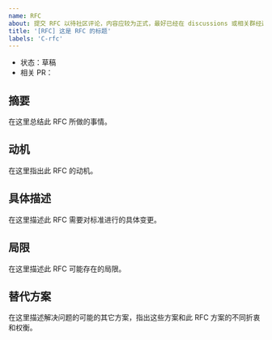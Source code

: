 ```yaml
---
name: RFC
about: 提交 RFC 以待社区评论，内容应较为正式，最好已经在 discussions 或相关群经过基本讨论
title: '[RFC] 这是 RFC 的标题'
labels: 'C-rfc'
---
```


- 状态：草稿 <!-- 草稿 / 候选 / 接收 -->
- 相关 PR：<!-- 当有相关 PR 实现这个 RFC 时，在这里加上链接，形如 `#123` -->

## 摘要

<!-- 必填 -->

在这里总结此 RFC 所做的事情。

## 动机

<!-- 必填 -->

在这里指出此 RFC 的动机。

## 具体描述

<!-- 必填 -->

在这里描述此 RFC 需要对标准进行的具体变更。

## 局限

<!-- 如果没有明显的局限性可不填 -->

在这里描述此 RFC 可能存在的局限。

## 替代方案

<!-- 如果没有明显的替代方案可不填 -->

在这里描述解决问题的可能的其它方案，指出这些方案和此 RFC 方案的不同折衷和权衡。
